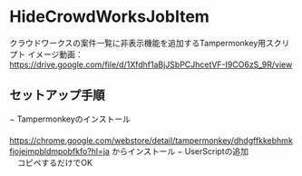 # HideCrowdWorksJobItem
クラウドワークスの案件一覧に非表示機能を追加するTampermonkey用スクリプト
イメージ動画：https://drive.google.com/file/d/1Xfdhf1aBjJSbPCJhcetVF-I9CO6zS_9R/view

## セットアップ手順
  − Tampermonkeyのインストール <br>
    　https://chrome.google.com/webstore/detail/tampermonkey/dhdgffkkebhmkfjojejmpbldmpobfkfo?hl=ja からインストール
  − UserScriptの追加<br>
    　コピペするだけでOK
